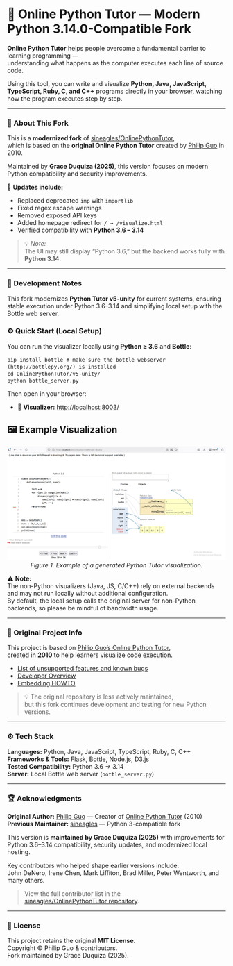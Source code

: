 # 🧠 Online Python Tutor — Modern Python 3.14.0-Compatible Fork

**Online Python Tutor** helps people overcome a fundamental barrier to learning programming —  
understanding what happens as the computer executes each line of source code.

Using this tool, you can write and visualize **Python, Java, JavaScript, TypeScript, Ruby, C, and C++** programs directly in your browser, watching how the program executes step by step.

---

### 🧩 About This Fork

This is a **modernized fork** of [sineagles/OnlinePythonTutor](https://github.com/sineagles/OnlinePythonTutor),  
which is based on the **original Online Python Tutor** created by [Philip Guo](http://pgbovine.net/) in 2010.

Maintained by **Grace Duquiza (2025)**, this version focuses on modern Python compatibility and security improvements.

🔧 **Updates include:**
- Replaced deprecated `imp` with `importlib`
- Fixed regex escape warnings
- Removed exposed API keys
- Added homepage redirect for `/ → /visualize.html`
- Verified compatibility with **Python 3.6 – 3.14**

> 💡 *Note:*  
> The UI may still display “Python 3.6,” but the backend works fully with **Python 3.14**.

---

### 🧩 Development Notes
This fork modernizes **Python Tutor v5-unity** for current systems, ensuring stable execution under Python 3.6–3.14 and simplifying local setup with the Bottle web server.

### ⚙️ Quick Start (Local Setup)

You can run the visualizer locally using **Python ≥ 3.6** and **Bottle**:


```
pip install bottle # make sure the bottle webserver (http://bottlepy.org/) is installed
cd OnlinePythonTutor/v5-unity/
python bottle_server.py
```


Then open in your browser:

- 🧮 **Visualizer:** [http://localhost:8003/](http://localhost:8003/)  

## 🖼️ Example Visualization

<p align="center">
  <img src="pythontutor.png" alt="Online Python Tutor Screenshot" width="600"/>
  <br/>
  <em>Figure 1. Example of a generated Python Tutor visualization.</em>
</p>

⚠️ **Note:**  
The non-Python visualizers (Java, JS, C/C++) rely on external backends and may not run locally without additional configuration.  
By default, the local setup calls the original server for non-Python backends, so please be mindful of bandwidth usage.

---

### 🧠 Original Project Info

This project is based on [Philip Guo’s Online Python Tutor](https://github.com/pgbovine/OnlinePythonTutor),  
created in **2010** to help learners visualize code execution.

- [List of unsupported features and known bugs](https://github.com/pgbovine/OnlinePythonTutor/blob/master/unsupported-features.md)  
- [Developer Overview](v3/docs/developer-overview.md)  
- [Embedding HOWTO](v3/docs/embedding-HOWTO.md)

> 💡 The original repository is less actively maintained,  
> but this fork continues development and testing for new Python versions.

---

### ⚙️ Tech Stack

**Languages:** Python, Java, JavaScript, TypeScript, Ruby, C, C++  
**Frameworks & Tools:** Flask, Bottle, Node.js, D3.js  
**Tested Compatibility:** Python 3.6 → 3.14  
**Server:** Local Bottle web server (`bottle_server.py`)

---


### 🏆 Acknowledgments

**Original Author:** [Philip Guo](http://pgbovine.net/) — Creator of [Online Python Tutor](https://pythontutor.com/) (2010)  
**Previous Maintainer:** [sineagles](https://github.com/sineagles/OnlinePythonTutor) — Python 3-compatible fork  

This version is **maintained by Grace Duquiza (2025)** with improvements for  
Python 3.6–3.14 compatibility, security updates, and modernized local hosting.

Key contributors who helped shape earlier versions include:  
John DeNero, Irene Chen, Mark Liffiton, Brad Miller, Peter Wentworth, and many others.

> View the full contributor list in the  
> [sineagles/OnlinePythonTutor repository](https://github.com/sineagles/OnlinePythonTutor).


---

### 📜 License

This project retains the original **MIT License**.  
Copyright © Philip Guo & contributors.  
Fork maintained by Grace Duquiza (2025).

